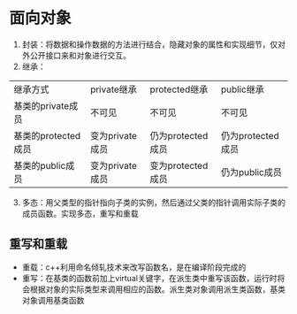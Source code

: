 # 面向对象
1. 封装：将数据和操作数据的方法进行结合，隐藏对象的属性和实现细节，仅对外公开接口来和对象进行交互。
2. 继承：

|                |             |               |               |
| -------------- | ----------- | ------------- | ------------- |
| 继承方式           | private继承   | protected继承   | public继承      |
| 基类的private成员   | 不可见         | 不可见           | 不可见           |
| 基类的protected成员 | 变为private成员 | 仍为protected成员 | 仍为protected成员 |
| 基类的public成员    | 变为private成员 | 变为protected成员 | 仍为public成员    |
3. 多态：用父类型的指针指向子类的实例，然后通过父类的指针调用实际子类的成员函数。实现多态，重写和重载

## 重写和重载
- 重载：c++利用命名倾轧技术来改写函数名，是在编译阶段完成的
- 重写：在基类的函数前加上virtual关键字，在派生类中重写该函数，运行时将会根据对象的实际类型来调用相应的函数。派生类对象调用派生类函数，基类对象调用基类函数
